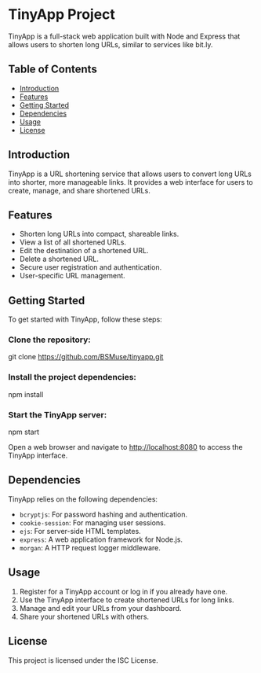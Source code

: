 # TinyApp Project

TinyApp is a full-stack web application built with Node and Express that allows users to shorten long URLs, similar to services like bit.ly.

## Table of Contents
- [Introduction](#introduction)
- [Features](#features)
- [Getting Started](#getting-started)
- [Dependencies](#dependencies)
- [Usage](#usage)
- [License](#license)

## Introduction

TinyApp is a URL shortening service that allows users to convert long URLs into shorter, more manageable links. It provides a web interface for users to create, manage, and share shortened URLs.

## Features

- Shorten long URLs into compact, shareable links.
- View a list of all shortened URLs.
- Edit the destination of a shortened URL.
- Delete a shortened URL.
- Secure user registration and authentication.
- User-specific URL management.


## Getting Started

To get started with TinyApp, follow these steps:

### Clone the repository:
git clone https://github.com/BSMuse/tinyapp.git

### Install the project dependencies:
npm install

### Start the TinyApp server:
npm start


Open a web browser and navigate to [http://localhost:8080](http://localhost:8080) to access the TinyApp interface.

## Dependencies

TinyApp relies on the following dependencies:

- `bcryptjs`: For password hashing and authentication.
- `cookie-session`: For managing user sessions.
- `ejs`: For server-side HTML templates.
- `express`: A web application framework for Node.js.
- `morgan`: A HTTP request logger middleware.

## Usage

1. Register for a TinyApp account or log in if you already have one.
2. Use the TinyApp interface to create shortened URLs for long links.
3. Manage and edit your URLs from your dashboard.
4. Share your shortened URLs with others.

## License

This project is licensed under the ISC License.
